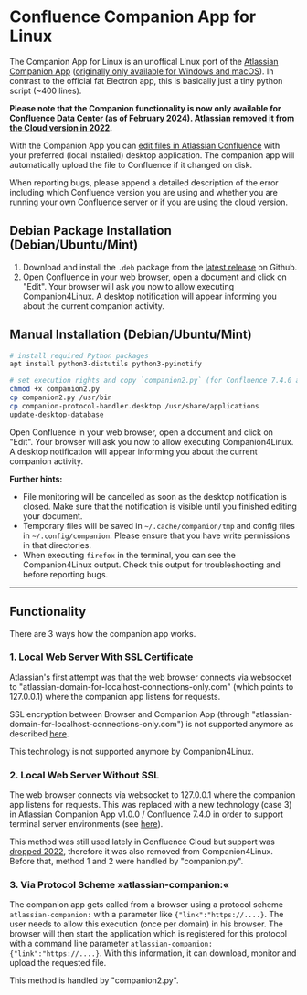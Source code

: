 # Confluence Companion App for Linux

The Companion App for Linux is an unoffical Linux port of the [Atlassian Companion App](https://confluence.atlassian.com/doc/install-atlassian-companion-992678880.html) ([originally only available for Windows and macOS](https://confluence.atlassian.com/conf612/administering-the-atlassian-companion-app-958778510.html)). In contrast to the official fat Electron app, this is basically just a tiny python script (~400 lines).

**Please note that the Companion functionality is now only available for Confluence Data Center (as of February 2024). [Atlassian removed it from the Cloud version in 2022](https://community.atlassian.com/t5/Confluence-articles/Removing-the-Companion-app-from-Confluence-Cloud/ba-p/1884657).**

With the Companion App you can [edit files in Atlassian Confluence](https://confluence.atlassian.com/conf612/edit-files-958777653.html) with your preferred (local installed) desktop application. The companion app will automatically upload the file to Confluence if it changed on disk.

When reporting bugs, please append a detailed description of the error including which Confluence version you are using and whether you are running your own Confluence server or if you are using the cloud version.

## Debian Package Installation (Debian/Ubuntu/Mint)
1. Download and install the `.deb` package from the [latest release](https://github.com/schorschii/companion-linux/releases) on Github.
2. Open Confluence in your web browser, open a document and click on "Edit". Your browser will ask you now to allow executing Companion4Linux. A desktop notification will appear informing you about the current companion activity.

## Manual Installation (Debian/Ubuntu/Mint)
```bash
# install required Python packages
apt install python3-distutils python3-pyinotify

# set execution rights and copy `companion2.py` (for Confluence 7.4.0 and newer)
chmod +x companion2.py
cp companion2.py /usr/bin
cp companion-protocol-handler.desktop /usr/share/applications
update-desktop-database
```

Open Confluence in your web browser, open a document and click on "Edit". Your browser will ask you now to allow executing Companion4Linux. A desktop notification will appear informing you about the current companion activity.

**Further hints:**
- File monitoring will be cancelled as soon as the desktop notification is closed. Make sure that the notification is visible until you finished editing your document.
- Temporary files will be saved in `~/.cache/companion/tmp` and config files in `~/.config/companion`. Please ensure that you have write permissions in that directories.
- When executing `firefox` in the terminal, you can see the Companion4Linux output. Check this output for troubleshooting and before reporting bugs.

---

## Functionality
There are 3 ways how the companion app works.

### 1. Local Web Server With SSL Certificate
Atlassian's first attempt was that the web browser connects via websocket to "atlassian-domain-for-localhost-connections-only.com" (which points to 127.0.0.1) where the companion app listens for requests.

SSL encryption between Browser and Companion App (through "atlassian-domain-for-localhost-connections-only.com") is not supported anymore as described [here](https://jira.atlassian.com/browse/CONFSERVER-59244?src=confmacro&_ga=2.138774577.300479270.1578747514-1264684236.1567087366).

This technology is not supported anymore by Companion4Linux.

### 2. Local Web Server Without SSL
The web browser connects via websocket to 127.0.0.1 where the companion app listens for requests. This was replaced with a new technology (case 3) in Atlassian Companion App v1.0.0 / Confluence 7.4.0 in order to support terminal server environments (see [here](https://confluence.atlassian.com/doc/atlassian-companion-app-release-notes-958455712.html)).

This method was still used lately in Confluence Cloud but support was [dropped 2022](https://community.atlassian.com/t5/Confluence-articles/Removing-the-Companion-app-from-Confluence-Cloud/ba-p/1884657), therefore it was also removed from Companion4Linux. Before that, method 1 and 2 were handled by "companion.py".

### 3. Via Protocol Scheme »atlassian-companion:«
The companion app gets called from a browser using a protocol scheme `atlassian-companion:` with a parameter like `{"link":"https://....}`. The user needs to allow this execution (once per domain) in his browser. The browser will then start the application which is registered for this protocol with a command line parameter `atlassian-companion:{"link":"https://....}`. With this information, it can download, monitor and upload the requested file.

This method is handled by "companion2.py".
